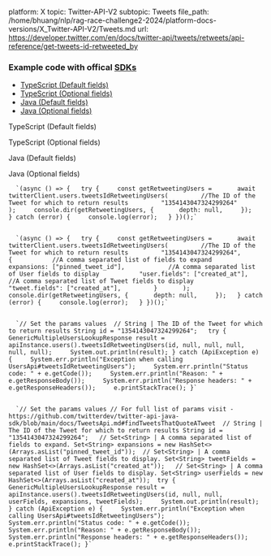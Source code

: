 platform: X
topic: Twitter-API-V2
subtopic: Tweets
file_path: /home/bhuang/nlp/rag-race-challenge2-2024/platform-docs-versions/X_Twitter-API-V2/Tweets.md
url: https://developer.twitter.com/en/docs/twitter-api/tweets/retweets/api-reference/get-tweets-id-retweeted_by


### Example code with offical [SDKs](https://developer.twitter.com/en/docs/twitter-api/tools-and-libraries/sdks/overview)

* [TypeScript (Default fields)](#tab0)
* [TypeScript (Optional fields)](#tab1)
* [Java (Default fields)](#tab2)
* [Java (Optional fields)](#tab3)

TypeScript (Default fields)

TypeScript (Optional fields)

Java (Default fields)

Java (Optional fields)

      `(async () => {   try {     const getRetweetingUsers =       await twitterClient.users.tweetsIdRetweetingUsers(         //The ID of the Tweet for which to return results         "1354143047324299264"       );     console.dir(getRetweetingUsers, {       depth: null,     });   } catch (error) {     console.log(error);   } })();`
    

      `(async () => {   try {     const getRetweetingUsers =       await twitterClient.users.tweetsIdRetweetingUsers(         //The ID of the Tweet for which to return results         "1354143047324299264",         {           //A comma separated list of fields to expand           expansions: ["pinned_tweet_id"],            //A comma separated list of User fields to display           "user.fields": ["created_at"],            //A comma separated list of Tweet fields to display           "tweet.fields": ["created_at"],         }       );     console.dir(getRetweetingUsers, {       depth: null,     });   } catch (error) {     console.log(error);   } })();`
    

      `// Set the params values  // String | The ID of the Tweet for which to return results String id = "1354143047324299264";   try {     GenericMultipleUsersLookupResponse result = apiInstance.users().tweetsIdRetweetingUsers(id, null, null, null, null, null);     System.out.println(result); } catch (ApiException e) {     System.err.println("Exception when calling UsersApi#tweetsIdRetweetingUsers");     System.err.println("Status code: " + e.getCode());     System.err.println("Reason: " + e.getResponseBody());     System.err.println("Response headers: " + e.getResponseHeaders());     e.printStackTrace(); }`
    

      `// Set the params values // For full list of params visit - https://github.com/twitterdev/twitter-api-java-sdk/blob/main/docs/TweetsApi.md#findTweetsThatQuoteATweet  // String | The ID of the Tweet for which to return results String id = "1354143047324299264";   // Set<String> | A comma separated list of fields to expand. Set<String> expansions = new HashSet<>(Arrays.asList("pinned_tweet_id"));  // Set<String> | A comma separated list of Tweet fields to display. Set<String> tweetFields = new HashSet<>(Arrays.asList("created_at"));   // Set<String> | A comma separated list of User fields to display. Set<String> userFields = new HashSet<>(Arrays.asList("created_at"));  try {     GenericMultipleUsersLookupResponse result = apiInstance.users().tweetsIdRetweetingUsers(id, null, null, userFields, expansions, tweetFields);     System.out.println(result); } catch (ApiException e) {     System.err.println("Exception when calling UsersApi#tweetsIdRetweetingUsers");     System.err.println("Status code: " + e.getCode());     System.err.println("Reason: " + e.getResponseBody());     System.err.println("Response headers: " + e.getResponseHeaders());     e.printStackTrace(); }`
